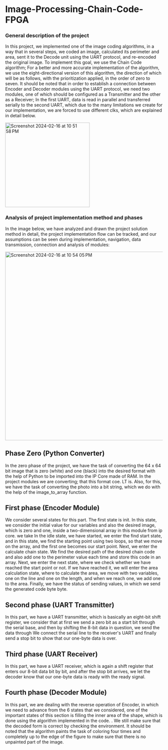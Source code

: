 # Image-Processing-Chain-Code-FPGA

### General description of the project

In this project, we implemented one of the image coding algorithms, in a way that in several steps, we coded an image, calculated its perimeter and area, sent it to the Decode unit using the UART protocol, and re-encoded the original image. To implement this goal, we use the Chain Code algorithm; For a better and more accurate implementation of the algorithm, we use the eight-directional version of this algorithm, the direction of which will be as follows, with the prioritization applied, in the order of zero to seven. It should be noted that in order to establish a connection between Encoder and Decoder modules using the UART protocol, we need two modules, one of which should be configured as a Transmitter and the other as a Receiver; In the first UART, data is read in parallel and transferred serially to the second UART, which due to the many limitations we create for our implementation, we are forced to use different clks, which are explained in detail below.

<img width="270" alt="Screenshot 2024-02-16 at 10 51 58 PM" src="https://github.com/arsalanjabbari/Image-Processing-Chain-Code-FPGA/assets/93816830/badb04ea-4e18-46e9-9d99-2a56dbc9d655">


### Analysis of project implementation method and phases

In the image below, we have analyzed and drawn the project solution method in detail, the project implementation flow can be tracked, and our assumptions can be seen during implementation, navigation, data transmission, connection and analysis of modules:

<img width="602" alt="Screenshot 2024-02-16 at 10 54 05 PM" src="https://github.com/arsalanjabbari/Image-Processing-Chain-Code-FPGA/assets/93816830/66a43661-0448-48f2-9b68-4d8f77daaad4">


## Phase Zero (Python Converter)

In the zero phase of the project, we have the task of converting the 64 x 64 bit image that is zero (white) and one (black) into the desired format with the help of Python to be imported into the IP Core made of RAM. In the project modules we are converting; that this format coe. LT is. Also, for this, we have the task of converting the photo into a bit string, which we do with the help of the image_to_array function.

## First phase (Encoder Module)

We consider several states for this part. The first state is init. In this state, we consider the initial value for our variables and also the desired image, which is zero and one, inside a two-dimensional array in this module from ip core. we take
In the idle state, we have started, we enter the find start state, and in this state, we find the starting point using two loops, so that we move on the array, and the first one becomes our start point. Next, we enter the calculate chain state. We find the desired path of the desired chain code and also add one to the perimeter value each time and store this code in an array. Next, we enter the next state, where we check whether we have reached the start point or not. If we have reached it, we will enter the area calculation state, where to calculate the area, we move with two variables, one on the line and one on the length, and when we reach one, we add one to the area.
Finally, we have the status of sending values, in which we send the generated code byte byte.

## Second phase (UART Transmitter)

In this part, we have a UART transmitter, which is basically an eight-bit shift register, we consider that at first we send a zero bit as a start bit through the serial base, and then by shifting the 8-bit data in question, we send the data through We connect the serial line to the receiver's UART and finally send a stop bit to show that our one-byte data is over.


## Third phase (UART Receiver)

In this part, we have a UART receiver, which is again a shift register that enters our 8-bit data bit by bit, and after the stop bit arrives, we let the decoder know that our one-byte data is ready with the ready signal.

## Fourth phase (Decoder Module)

In this part, we are dealing with the reverse operation of Encoder, in which we need to advance from the 6 states that we considered, one of the important states of this section is filling the inner area of the shape, which is done using the algorithm implemented in the code. . We still make sure that the decoded form is correct by checking the environment. It should be noted that the algorithm paints the task of coloring four times and completely up to the edge of the figure to make sure that there is no unpainted part of the image.
